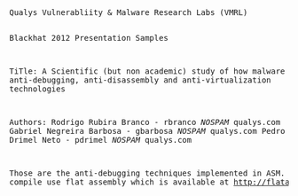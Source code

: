 <html xmlns="http://www.w3.org/1999/xhtml" xml:lang="en" lang="en">
<head>
<title>README ASM source</title>
</head>
<body>
<pre>
Qualys Vulnerabliity & Malware Research Labs (VMRL)

Blackhat 2012 Presentation Samples

TiTle:	A Scientific (but non academic) study of how malware employs anti-debugging,
		anti-disassembly and anti-virtualization technologies
		
Authors: Rodrigo Rubira Branco - rbranco *NOSPAM* qualys.com
		 Gabriel Negreira Barbosa - gbarbosa *NOSPAM* qualys.com
		 Pedro Drimel Neto - pdrimel *NOSPAM* qualys.com
		 
Those are the anti-debugging techniques implemented in ASM. To compile use
flat assembly which is available at http://flatassembler.net/

</pre>
</body>
</html>
